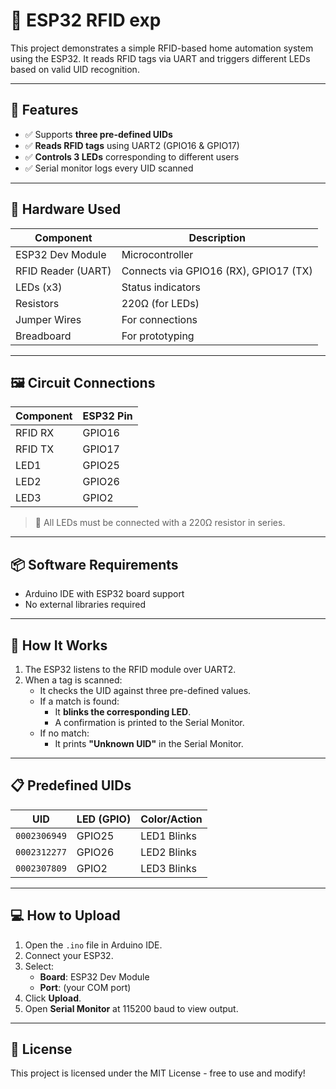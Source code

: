 # 🔐 ESP32 RFID exp
This project demonstrates a simple RFID-based home automation system using the ESP32. It reads RFID tags via UART and triggers different LEDs based on valid UID recognition.

---

## 🚀 Features

- ✅ Supports **three pre-defined UIDs**
- ✅ **Reads RFID tags** using UART2 (GPIO16 & GPIO17)
- ✅ **Controls 3 LEDs** corresponding to different users
- ✅ Serial monitor logs every UID scanned

---

## 🧰 Hardware Used

| Component           | Description                   |
|--------------------|-------------------------------|
| ESP32 Dev Module   | Microcontroller                |
| RFID Reader (UART) | Connects via GPIO16 (RX), GPIO17 (TX) |
| LEDs (x3)          | Status indicators              |
| Resistors          | 220Ω (for LEDs)                |
| Jumper Wires       | For connections                |
| Breadboard         | For prototyping                |

---

## 🖼️ Circuit Connections

| Component  | ESP32 Pin |
|------------|-----------|
| RFID RX    | GPIO16    |
| RFID TX    | GPIO17    |
| LED1       | GPIO25    |
| LED2       | GPIO26    |
| LED3       | GPIO2     |

> 📌 All LEDs must be connected with a 220Ω resistor in series.

---

## 📦 Software Requirements

- Arduino IDE with ESP32 board support
- No external libraries required

---

## 🔧 How It Works

1. The ESP32 listens to the RFID module over UART2.
2. When a tag is scanned:
   - It checks the UID against three pre-defined values.
   - If a match is found:
     - It **blinks the corresponding LED**.
     - A confirmation is printed to the Serial Monitor.
   - If no match:
     - It prints **"Unknown UID"** in the Serial Monitor.
---

## 📋 Predefined UIDs

| UID          | LED (GPIO) | Color/Action |
|--------------|------------|--------------|
| `0002306949` | GPIO25     | LED1 Blinks  |
| `0002312277` | GPIO26     | LED2 Blinks  |
| `0002307809` | GPIO2      | LED3 Blinks  |

---

## 💻 How to Upload

1. Open the `.ino` file in Arduino IDE.
2. Connect your ESP32.
3. Select:
   - **Board**: ESP32 Dev Module
   - **Port**: (your COM port)
4. Click **Upload**.
5. Open **Serial Monitor** at 115200 baud to view output.

---





## 📃 License

This project is licensed under the MIT License - free to use and modify!

